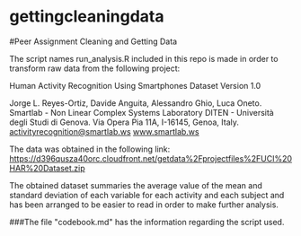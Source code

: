 gettingcleaningdata
===================

#Peer Assignment Cleaning and Getting Data

The script names run_analysis.R included in this repo is made in order to transform raw data from the following project:

  Human Activity Recognition Using Smartphones Dataset
  Version 1.0
  
  Jorge L. Reyes-Ortiz, Davide Anguita, Alessandro Ghio, Luca Oneto.
  Smartlab - Non Linear Complex Systems Laboratory
  DITEN - Università degli Studi di Genova.
  Via Opera Pia 11A, I-16145, Genoa, Italy.
  activityrecognition@smartlab.ws
  www.smartlab.ws
  
The data was obtained in the following link: https://d396qusza40orc.cloudfront.net/getdata%2Fprojectfiles%2FUCI%20HAR%20Dataset.zip

The obtained dataset summaries the average value of the mean and standard deviation of each variable for each activity and each subject and has been arranged to be easier to read in order to make further analysis.

###The file "codebook.md" has the information regarding the script used.
